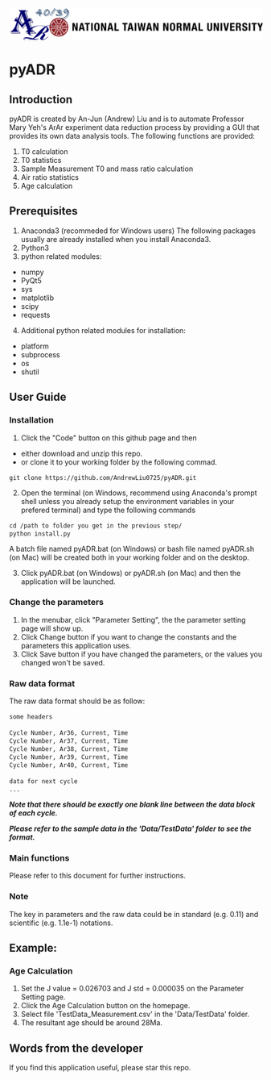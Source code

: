 ![logo](.work/logo.png)
# pyADR
## Introduction
pyADR is created by An-Jun (Andrew) Liu and is to automate Professor Mary Yeh's ArAr experiment data reduction process by providing a GUI that provides its own data analysis tools.
The following functions are provided:
1. T0 calculation
2. T0 statistics
3. Sample Measurement T0 and mass ratio calculation
4. Air ratio statistics
5. Age calculation

## Prerequisites
1. Anaconda3 (recommeded for Windows users)
The following packages usually are already installed when you install Anaconda3.
2. Python3
3. python related modules:
* numpy
* PyQt5
* sys
* matplotlib
* scipy
* requests
4. Additional python related modules for installation:
* platform
* subprocess
* os
* shutil

## User Guide
### Installation
1. Click the "Code" button on this github page and then 
* either download and unzip this repo.
* or clone it to your working folder by the following commad.
```
git clone https://github.com/AndrewLiu0725/pyADR.git
```
2. Open the terminal (on Windows, recommend using Anaconda's prompt shell unless you already setup the environment variables in your prefered terminal) and type the following commands
```
cd /path to folder you get in the previous step/
python install.py
```
A batch file named pyADR.bat (on Windows) or bash file named pyADR.sh (on Mac) will be created both in your working folder and on the desktop.

3. Click pyADR.bat (on Windows) or pyADR.sh (on Mac) and then the application will be launched.

### Change the parameters
1. In the menubar, click "Parameter Setting", the the parameter setting page will show up. 
2. Click Change button if you want to change the constants and the parameters this application uses.
3. Click Save button if you have changed the parameters, or the values you changed won't be saved.

### Raw data format
The raw data format should be as follow:
```
some headers

Cycle Number, Ar36, Current, Time
Cycle Number, Ar37, Current, Time
Cycle Number, Ar38, Current, Time
Cycle Number, Ar39, Current, Time
Cycle Number, Ar40, Current, Time

data for next cycle
...
```
***Note that there should be exactly one blank line between the data block of each cycle.***

***Please refer to the sample data in the 'Data/TestData' folder to see the format.***

### Main functions
Please refer to this document for further instructions.

### Note
The key in parameters and the raw data could be in standard (e.g. 0.11) and scientific (e.g. 1.1e-1) notations.

## Example:
### Age Calculation
1. Set the J value = 0.026703 and J std = 0.000035 on the Parameter Setting page.
2. Click the Age Calculation button on the homepage.
3. Select file 'TestData_Measurement.csv' in the 'Data/TestData' folder.
4. The resultant age should be around 28Ma.

## Words from the developer
If you find this application useful, please star this repo.